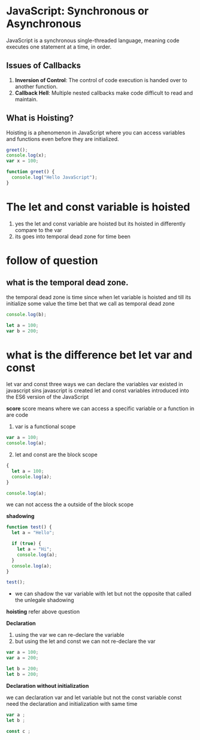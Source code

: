 # JavaScript: Synchronous or Asynchronous

JavaScript is a synchronous single-threaded language, meaning code executes one statement at a time, in order.

## Issues of Callbacks

1. **Inversion of Control**: The control of code execution is handed over to another function.
2. **Callback Hell**: Multiple nested callbacks make code difficult to read and maintain.

## What is Hoisting?

Hoisting is a phenomenon in JavaScript where you can access variables and functions even before they are initialized.

```javascript
greet();
console.log(x);
var x = 100;

function greet() {
  console.log("Hello JavaScript");
}
```

# The let and const variable is hoisted

1. yes the let and const variable are hoisted but its hoisted in differently compare to the var
2. its goes into temporal dead zone for time been

# follow of question

## what is the temporal dead zone.

the temporal dead zone is time since when let variable is hoisted and till its initialize some value
the time bet that we call as temporal dead zone

```javascript
console.log(b);

let a = 100;
var b = 200;
```

# what is the difference bet let var and const

let var and const three ways we can declare the variables
var existed in javascript sins javascript is created let and const variables introduced into the ES6 version of the JavaScript

**score**
score means where we can access a specific variable or a function in are code

1. var is a functional scope

```javascript
var a = 100;
console.log(a);
```

2. let and const are the block scope

```javascript
{
  let a = 100;
  console.log(a);
}

console.log(a);
```

we can not access the a outside of the block scope

**shadowing**

```javascript
function test() {
  let a = "Hello";

  if (true) {
    let a = "Hi";
    console.log(a);
  }
  console.log(a);
}

test();
```

- we can shadow the var variable with let but not the opposite
  that called the unlegale shadowing

**hoisting**
refer above question

**Declaration**

1. using the var we can re-declare the variable
2. but using the let and const we can not re-declare the var

```javascript
var a = 100;
var a = 200;

let b = 200;
let b = 200;
```

**Declaration without initialization**

we can declaration var and let variable but not the const variable const
need the declaration and initialization with same time

```javascript
var a ;
let b ;

const c ;
```
